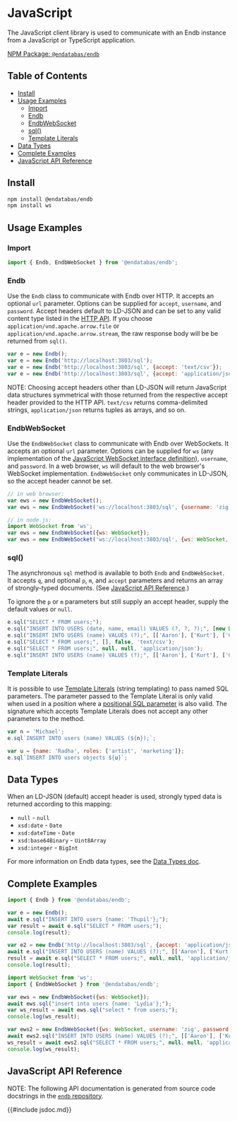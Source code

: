 
# JavaScript

The JavaScript client library is used to communicate with an Endb instance from
a JavaScript or TypeScript application.

[NPM Package: `@endatabas/endb`](https://www.npmjs.com/package/@endatabas/endb)

## Table of Contents

* [Install](#install)
* [Usage Examples](#usage-examples)
    * [Import](#import)
    * [Endb](#endb)
    * [EndbWebSocket](#endbwebsocket)
    * [sql()](#sql)
    * [Template Literals](#template-literals)
* [Data Types](#data-types)
* [Complete Examples](#complete-examples)
* [JavaScript API Reference](#javascript-api-reference)

## Install

```sh
npm install @endatabas/endb
npm install ws
```

## Usage Examples

### Import

```javascript
import { Endb, EndbWebSocket } from '@endatabas/endb';
```

### Endb

Use the `Endb` class to communicate with Endb over HTTP.
It accepts an optional `url` parameter.
Options can be supplied for `accept`, `username`, and `password`.
Accept headers default to LD-JSON and can be set to any valid
content type listed in the [HTTP API](../reference/http_api.md#accept-headers).
If you choose `application/vnd.apache.arrow.file` or `application/vnd.apache.arrow.stream`,
the raw response body will be be returned from `sql()`.

```javascript
var e = new Endb();
var e = new Endb('http://localhost:3803/sql');
var e = new Endb('http://localhost:3803/sql', {accept: 'text/csv'});
var e = new Endb('http://localhost:3803/sql', {accept: 'application/json', username: 'zig', password: 'zag'});
```

NOTE: Choosing accept headers other than LD-JSON will return
JavaScript data structures symmetrical with those returned from
the respective accept header provided to the HTTP API.
`text/csv` returns comma-delimited strings, `application/json`
returns tuples as arrays, and so on.

### EndbWebSocket

Use the `EndbWebSocket` class to communicate with Endb over WebSockets.
It accepts an optional `url` parameter.
Options can be supplied for `ws` (any implementation of the
[JavaScript WebSocket interface definition](https://websockets.spec.whatwg.org/#the-websocket-interface)),
`username`, and `password`.
In a web browser, `ws` will default to the web browser's WebSocket implementation.
`EndbWebSocket` only communicates in LD-JSON, so the accept header cannot be set.

```javascript
// in web browser:
var ews = new EndbWebSocket();
var ews = new EndbWebSocket('ws://localhost:3803/sql', {username: 'zig', password: 'zag'});

// in node.js:
import WebSocket from 'ws';
var ews = new EndbWebSocket({ws: WebSocket});
var ews = new EndbWebSocket('ws://localhost:3803/sql', {ws: WebSocket, username: 'zig', password: 'zag'});
```

### sql()

The asynchronous `sql` method is available to both `Endb` and `EndbWebSocket`.
It accepts `q`, and optional `p`, `m`, and `accept` parameters
and returns an array of strongly-typed documents.
(See [JavaScript API Reference](#javascript-api-reference).)

To ignore the `p` or `m` parameters but still supply an accept header,
supply the default values or `null`.

```javascript
e.sql("SELECT * FROM users;");
e.sql("INSERT INTO USERS (date, name, email) VALUES (?, ?, ?);", [new Date(), 'Aaron', 'aaron@canadahealth.ca']);
e.sql("INSERT INTO USERS (name) VALUES (?);", [['Aaron'], ['Kurt'], ['Cindy']], true);
e.sql("SELECT * FROM users;", [], false, 'text/csv');
e.sql("SELECT * FROM users;", null, null, 'application/json');
e.sql("INSERT INTO USERS (name) VALUES (?);", [['Aaron'], ['Kurt'], ['Cindy']], true, 'text/csv');
```

### Template Literals

It is possible to use [Template Literals](https://developer.mozilla.org/en-US/docs/Web/JavaScript/Reference/Template_literals)
(string templating) to pass named SQL parameters.
The parameter passed to the Template Literal is only valid
when used in a position where a [positional SQL parameter](../reference/http_api.md#positional-parameters)
is also valid.
The signature which accepts Template Literals does
not accept any other parameters to the method.

```javascript
var n = 'Michael';
e.sql`INSERT INTO users (name) VALUES (${n});`;

var u = {name: 'Radha', roles: ['artist', 'marketing']};
e.sql`INSERT INTO users objects ${u}`;
```

## Data Types

When an LD-JSON (default) accept header is used, strongly typed data is returned according to this mapping:

* `null` - `null`
* `xsd:date` - `Date`
* `xsd:dateTime` - `Date`
* `xsd:base64Binary` - `Uint8Array`
* `xsd:integer` - `BigInt`

For more information on Endb data types, see the
[Data Types doc](../reference/data_types.md).

## Complete Examples

```javascript
import { Endb } from '@endatabas/endb';

var e = new Endb();
await e.sql("INSERT INTO users {name: 'Thupil'};");
var result = await e.sql("SELECT * FROM users;");
console.log(result);

var e2 = new Endb('http://localhost:3803/sql', {accept: 'application/json', username: 'zig', password: 'zag'});
await e.sql("INSERT INTO USERS (name) VALUES (?);", [['Aaron'], ['Kurt'], ['Cindy']], true, 'text/csv');
result = await e.sql("SELECT * FROM users;", null, null, 'application/json');
console.log(result);
```

```javascript
import WebSocket from 'ws';
import { EndbWebSocket } from '@endatabas/endb';

var ews = new EndbWebSocket({ws: WebSocket});
await ews.sql("insert into users {name: 'Lydia'};");
var ws_result = await ews.sql("select * from users;");
console.log(ws_result);

var ews2 = new EndbWebSocket({ws: WebSocket, username: 'zig', password: 'zag'});
await ews2.sql("INSERT INTO USERS (name) VALUES (?);", [['Aaron'], ['Kurt'], ['Cindy']], true, 'text/csv');
ws_result = await ews2.sql("SELECT * FROM users;", null, null, 'application/json');
console.log(ws_result);
```

## JavaScript API Reference

NOTE: The following API documentation is generated from source code docstrings in the
[`endb` repository](https://github.com/endatabas/endb/tree/main/clients/javascript).

{{#include jsdoc.md}}
